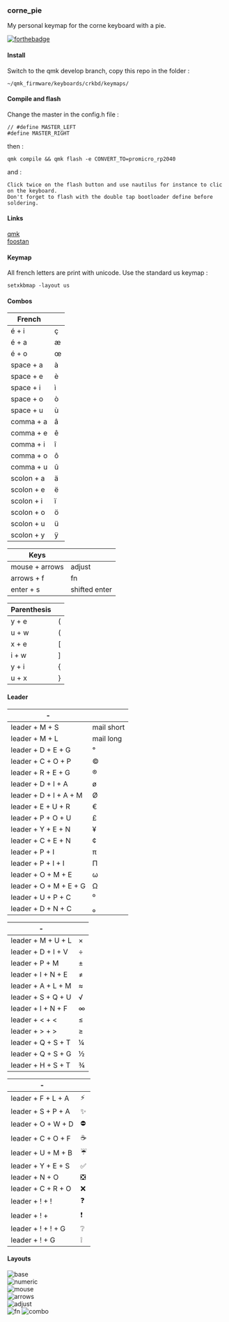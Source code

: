 ### corne_pie

My personal keymap for the corne keyboard with a pie.

[![forthebadge](https://forthebadge.com/images/badges/built-with-love.svg)](https://forthebadge.com)


#### Install

Switch to the qmk develop branch, copy this repo in the folder :

    ~/qmk_firmware/keyboards/crkbd/keymaps/

#### Compile and flash

Change the master in the config.h file :

    // #define MASTER_LEFT
    #define MASTER_RIGHT

then :

    qmk compile && qmk flash -e CONVERT_TO=promicro_rp2040

and :

    Click twice on the flash button and use nautilus for instance to clic on the keyboard.  
    Don't forget to flash with the double tap bootloader define before soldering.

#### Links

[qmk](https://docs.qmk.fm/#/)  
[foostan](https://github.com/foostan/crkbd)

#### Keymap

All french letters are print with unicode.
Use the standard us keymap :

    setxkbmap -layout us

#### Combos

|     French       |                        |
|------------------|------------------------|
|   é + i          |   ç                    |
|   é + a          |   æ                    |
|   é + o          |   œ                    |
|   space + a      |   à                    |
|   space + e      |   è                    |
|   space + i      |   ì                    |
|   space + o      |   ò                    |
|   space + u      |   ù                    |
|   comma + a      |   â                    |
|   comma + e      |   ê                    |
|   comma + i      |   î                    |
|   comma + o      |   ô                    |
|   comma + u      |   û                    |
|   scolon + a     |   ä                    |
|   scolon + e     |   ë                    |
|   scolon + i     |   ï                    |
|   scolon + o     |   ö                    |
|   scolon + u     |   ü                    |
|   scolon + y     |   ÿ                    |

|      Keys        |                        |
|------------------|------------------------|
|   mouse + arrows |   adjust               |
|   arrows + f     |   fn                   |
|   enter + s      |   shifted enter        |

|   Parenthesis    |                        |
|------------------|------------------------|
|   y + e          |   (                    |
|   u + w          |   (                    |
|   x + e          |   [                    |
|   i + w          |   ]                    |
|   y + i          |   {                    |
|   u + x          |   }                    |

#### Leader

|   -                         |                        |
|-----------------------------|------------------------|
|   leader + M + S            |   mail short           |
|   leader + M + L            |   mail long            |
|   leader + D + E + G        |   °                    |
|   leader + C + O + P        |   ©                    |
|   leader + R + E + G        |   ®                    |
|   leader + D + I + A        |   ø                    |
|   leader + D + I + A + M    |   Ø                    |
|   leader + E + U + R        |   €                    |
|   leader + P + O + U        |   £                    |
|   leader + Y + E + N        |   ¥                    |
|   leader + C + E + N        |   ¢                    |
|   leader + P + I            |   π                    |
|   leader + P + I + I        |   Π                    |
|   leader + O + M + E        |   ω                    |
|   leader + O + M + E + G    |   Ω                    |
|   leader + U + P + C        |   ⁰                    |
|   leader + D + N + C        |   ₀                    |

|   -                         |                        |
|-----------------------------|------------------------|
|   leader + M + U + L        |   ×                    |
|   leader + D + I + V        |   ÷                    |
|   leader + P + M            |   ±                    |
|   leader + I + N + E        |   ≠                    |
|   leader + A + L + M        |   ≈                    |
|   leader + S + Q + U        |   √                    |
|   leader + I + N + F        |   ∞                    |
|   leader + < + <            |   ≤                    |
|   leader + > + >            |   ≥                    |
|   leader + Q + S + T        |   ¼                    |
|   leader + Q + S + G        |   ½                    |
|   leader + H + S + T        |   ¾                    |

|   -                         |                        |
|-----------------------------|------------------------|
|   leader + F + L + A        |   ⚡                   |
|   leader + S + P + A        |   ✨                   |
|   leader + O + W + D        |   ⛔                   |
|   leader + C + O + F        |   ☕                   |
|   leader + U + M + B        |   ☔                   |
|   leader + Y + E + S        |   ✅                   |
|   leader + N + O            |   ❎                   |
|   leader + C + R + O        |   ❌                   |
|   leader + ! + !            |   ❓                   |
|   leader + ! +              |   ❗                   |
|   leader + ! + ! + G        |   ❔                   |
|   leader + ! + G            |   ❕                   |

#### Layouts

![base](https://raw.githubusercontent.com/FLinguenheld/corne_pie/main/images/base.png "layout")  
![numeric](https://raw.githubusercontent.com/FLinguenheld/corne_pie/main/images/numeric.png "layout")  
![mouse](https://raw.githubusercontent.com/FLinguenheld/corne_pie/main/images/mouse.png "layout")  
![arrows](https://raw.githubusercontent.com/FLinguenheld/corne_pie/main/images/arrows.png "layout")  
![adjust](https://raw.githubusercontent.com/FLinguenheld/corne_pie/main/images/adjust.png "layout")  
![fn](https://raw.githubusercontent.com/FLinguenheld/corne_pie/main/images/fn.png "layout")
![combo](https://raw.githubusercontent.com/FLinguenheld/corne_pie/main/images/combos.png "layout")
